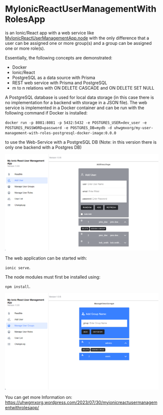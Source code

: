 # MyIonicReactUserManagementWithRolesApp
is an Ionic/React app with a web service like [MyIonicReactUserManagementApp.node](https://github.com/uhwgmxorg/MyIonicReactUserManagementApp.node) with the only difference that a user can be assigned one or more group(s) and a group can be assigned one or more role(s).

Essentially, the following concepts are demonstrated:

- Docker
- Ionic/React
- PostgreSQL as a data source with Prisma
- REST web service with Prisma and PostgreSQL
- m to n relations with ON DELETE CASCADE and ON DELETE SET NULL

A PostgreSQL database is used for local data storage (in this case there is no implementation for a backend with storage in a JSON file). The web service is implemented in a Docker container and can be run with the following command if Docker is installed:

`docker run -p 8081:8081 -p 5432:5432 -e POSTGRES_USER=dev_user -e POSTGRES_PASSWORD=password -e POSTGRES_DB=mydb -d uhwgmxorg/my-user-management-with-roles-postgresql-docker-image:0.0.0`

to use the Web-Service with a PostgreSQL DB (Note: in this version there is only one backend with a Postgres DB)

![img](https://github.com/uhwgmxorg/MyIonicReactUserManagementWithRolesApp.node/blob/master/Doc/96_1.png)

The web application can be started with: 

`ionic serve`. 

The node modules must first be installed using: 

`npm install`.

![img](https://github.com/uhwgmxorg/MyIonicReactUserManagementWithRolesApp.node/blob/master/Doc/96_2.png)

You can get more Information on: https://uhwgmxorg.wordpress.com/2023/07/30/myionicreactusermanagementwithrolesapp/
